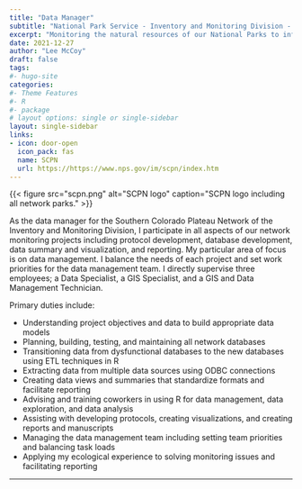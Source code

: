 ```yaml
---
title: "Data Manager"
subtitle: "National Park Service - Inventory and Monitoring Division - Southern Colorado Plateau Network"
excerpt: "Monitoring the natural resources of our National Parks to inform science-based management."
date: 2021-12-27
author: "Lee McCoy"
draft: false
tags:
#- hugo-site
categories:
#- Theme Features
#- R
#- package
# layout options: single or single-sidebar
layout: single-sidebar
links:
- icon: door-open
  icon_pack: fas
  name: SCPN
  url: https://https://www.nps.gov/im/scpn/index.htm
---
```

{{< figure src="scpn.png" alt="SCPN logo" caption="SCPN logo including all network parks." >}}

As the data manager for the Southern Colorado Plateau Network of the Inventory and Monitoring Division, I participate in all aspects of our network monitoring projects including protocol development, database development, data summary and visualization, and reporting. My particular area of focus is on data management. I balance the needs of each project and set work priorities for the data management team.  I directly supervise three employees; a Data Specialist, a GIS Specialist, and a GIS and Data Management Technician.   
 
Primary duties include:  
*	Understanding project objectives and data to build appropriate data models
*	Planning, building, testing, and maintaining all network databases
*	Transitioning data from dysfunctional databases to the new databases using ETL techniques in R 
*	Extracting data from multiple data sources using ODBC connections
*	Creating data views and summaries that standardize formats and facilitate reporting 
*	Advising and training coworkers in using R for data management, data exploration, and data analysis
*	Assisting with developing protocols, creating visualizations, and creating reports and manuscripts
*	Managing the data management team including setting team priorities and balancing task loads
*	Applying my ecological experience to solving monitoring issues and facilitating reporting 

---
